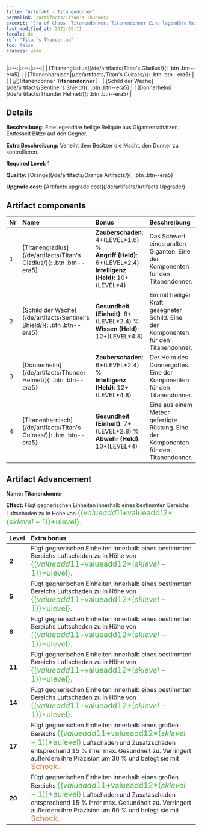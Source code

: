 ```yaml
---
title: "Artefakt - Titanendonner"
permalink: /artifacts/Titan's Thunder/
excerpt: "Era of Chaos  Titanendonner. Titanendonner Eine legendäre heilige Reliquie aus Gigantenschätzen. Entfesselt Blitze auf den Gegner."
last_modified_at: 2021-05-11
locale: de
ref: "Titan's Thunder.md"
toc: false
classes: wide
---
```


  |:---:|:---:|:---:| 
  |  [Titanengladius](/de/artifacts/Titan's Gladius/){: .btn .btn--era5} |   |  [Titanenharnisch](/de/artifacts/Titan's Cuirass/){: .btn .btn--era5} | 
  |   | ![Titanendonner](/images/t/icon_artifact_42.png) **Titanendonner** |  | 
  |  [Schild der Wache](/de/artifacts/Sentinel's Shield/){: .btn .btn--era5} |   |  [Donnerhelm](/de/artifacts/Thunder Helmet/){: .btn .btn--era5} | 


## Details

 **Beschreibung:** Eine legendäre heilige Reliquie aus Gigantenschätzen. Entfesselt Blitze auf den Gegner.

 **Extra Beschreibung:** Verleiht dem Besitzer die Macht, den Donner zu kontrollieren.

 **Required Level:** 1

 **Quality:** [Orange](/de/artifacts/Orange Artifacts/){: .btn .btn--era5}

 **Upgrade cost:** [Artifacts upgrade cost](/de/artifacts/Artifacts Upgrade/)



## Artifact components

  | Nr |    Name    |   Bonus | Beschreibung | 
  |:---|:-----------|:--------|:------------| 
  | 1 | [Titanengladius](/de/artifacts/Titan's Gladius/){: .btn .btn--era5} | **Zauberschaden**: 4+(LEVEL\*1.6) %<br/>**Angriff (Held)**: 6+(LEVEL\*2.4)<br/>**Intelligenz (Held)**: 10+(LEVEL\*4) | Das Schwert eines uralten Giganten. Eine der Komponenten für den Titanendonner. | 
  | 2 | [Schild der Wache](/de/artifacts/Sentinel's Shield/){: .btn .btn--era5} | **Gesundheit (Einheit)**: 6+(LEVEL\*2.4) %<br/>**Wissen (Held)**: 12+(LEVEL\*4.8) | Ein mit heiliger Kraft gesegneter Schild. Eine der Komponenten für den Titanendonner. | 
  | 3 | [Donnerhelm](/de/artifacts/Thunder Helmet/){: .btn .btn--era5} | **Zauberschaden**: 6+(LEVEL\*2.4) %<br/>**Intelligenz (Held)**: 12+(LEVEL\*4.8) | Der Helm des Donnergottes. Eine der Komponenten für den Titanendonner. | 
  | 4 | [Titanenharnisch](/de/artifacts/Titan's Cuirass/){: .btn .btn--era5} | **Gesundheit (Einheit)**: 7+(LEVEL\*2.8) %<br/>**Abwehr (Held)**: 10+(LEVEL\*4) | Eine aus einem Meteor gefertigte Rüstung. Eine der Komponenten für den Titanendonner. | 


## Artifact Advancement

 **Name: Titanendonner**

 **Effect:** Fügt gegnerischen Einheiten innerhalb eines bestimmten Bereichs Luftschaden zu in Höhe von <span style="color: #48b946;font-size:20px">{($valueadd11+$valueadd12*($sklevel-1))*$ulevel}.</span>

  |  Level  |    Extra bonus  | 
  |:--------|:----------------| 
  | **2** | Fügt gegnerischen Einheiten innerhalb eines bestimmten Bereichs Luftschaden zu in Höhe von <span style="color: #48b946;font-size:20px">{($valueadd11+$valueadd12*($sklevel-1))*$ulevel}.</span> | 
  | **5** | Fügt gegnerischen Einheiten innerhalb eines bestimmten Bereichs Luftschaden zu in Höhe von <span style="color: #48b946;font-size:20px">{($valueadd11+$valueadd12*($sklevel-1))*$ulevel}.</span> | 
  | **8** | Fügt gegnerischen Einheiten innerhalb eines bestimmten Bereichs Luftschaden zu in Höhe von <span style="color: #48b946;font-size:20px">{($valueadd11+$valueadd12*($sklevel-1))*$ulevel}.</span> | 
  | **11** | Fügt gegnerischen Einheiten innerhalb eines bestimmten Bereichs Luftschaden zu in Höhe von <span style="color: #48b946;font-size:20px">{($valueadd11+$valueadd12*($sklevel-1))*$ulevel}.</span> | 
  | **14** | Fügt gegnerischen Einheiten innerhalb eines bestimmten Bereichs Luftschaden zu in Höhe von <span style="color: #48b946;font-size:20px">{($valueadd11+$valueadd12*($sklevel-1))*$ulevel}.</span> | 
  | **17** | Fügt gegnerischen Einheiten innerhalb eines großen Bereichs <span style="color: #48b946;font-size:20px">{($valueadd11+$valueadd12*($sklevel-1))*$aulevel}</span> Luftschaden und Zusatzschaden entsprechend 15 % ihrer max. Gesundheit zu. Verringert außerdem ihre Präzision um 30 % und belegt sie mit <span style="color: #e07c44;font-size:20px">Schock.</span> | 
  | **20** | Fügt gegnerischen Einheiten innerhalb eines großen Bereichs <span style="color: #48b946;font-size:20px">{($valueadd11+$valueadd12*($sklevel-1))*$aulevel}</span> Luftschaden und Zusatzschaden entsprechend 15 % ihrer max. Gesundheit zu. Verringert außerdem ihre Präzision um 60 % und belegt sie mit <span style="color: #e07c44;font-size:20px">Schock.</span> | 
